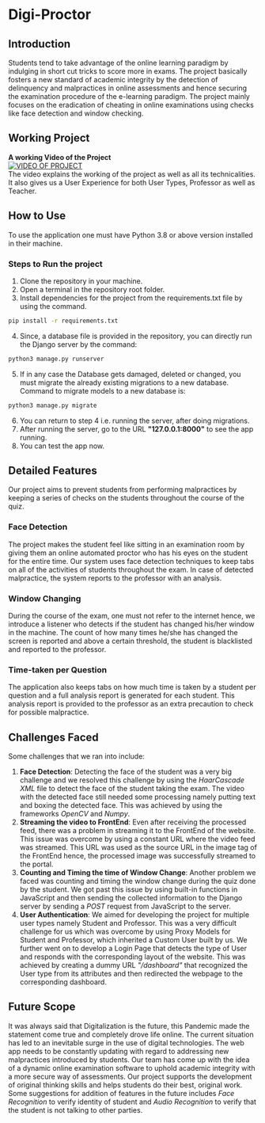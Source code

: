 # Digi-Proctor
## Introduction
Students tend to take advantage of the online learning paradigm by indulging in short cut tricks to score more in exams. The project basically fosters a new standard of academic integrity by the detection of delinquency and malpractices in online assessments and hence securing the examination procedure of the e-learning paradigm. The project mainly focuses on the eradication of cheating in online examinations using checks like face detection and window checking.

## Working Project
**A working Video of the Project**  
[![VIDEO OF PROJECT](http://img.youtube.com/vi/6TFENvtDOok/0.jpg)](http://www.youtube.com/watch?v=6TFENvtDOok "FrostHack Project 'Digi-Proctor' Team 'We_Code'")  
The video explains the working of the project as well as all its technicalities. It also gives us a User Experience for both User Types, Professor as well as Teacher.

## How to Use
To use the application one must have Python 3.8 or above version installed in their machine.

### Steps to Run the project
1. Clone the repository in your machine.
2. Open a terminal in the repository root folder.
3. Install dependencies for the project from the requirements.txt file by using the command. 
```bash
pip install -r requirements.txt
```
4. Since, a database file is provided in the repository, you can directly run the Django server by the command: 
```bash
python3 manage.py runserver
```
5. If in any case the Database gets damaged, deleted or changed, you must migrate the already existing migrations to a new database. Command to migrate models to a new database is: 
```bash
python3 manage.py migrate
```
6. You can return to step 4 i.e. running the server, after doing migrations.
7. After running the server, go to the URL **"127.0.0.1:8000"** to see the app running.
8. You can test the app now.

## Detailed Features
Our project aims to prevent students from performing malpractices by keeping a series of checks on the students throughout the course of the quiz. 
### **Face Detection**
The project makes the student feel like sitting in an examination room by giving them an online automated proctor who has his eyes on the student for the entire time. Our system uses face detection techniques to keep tabs on all of the activities of students throughout the exam. In case of detected malpractice, the system reports to the professor with an analysis. 
### **Window Changing**
During the course of the exam, one must not refer to the internet hence, we introduce a listener who detects if the student has changed his/her window in the machine. The count of how many times he/she has changed the screen is reported and above a certain threshold, the student is blacklisted and reported to the professor.
### **Time-taken per Question**
The application also keeps tabs on how much time is taken by a student per question and a full analysis report is generated for each student. This analysis report is provided to the professor as an extra precaution to check for possible malpractice.

## Challenges Faced
Some challenges that we ran into include:
1. **Face Detection**: Detecting the face of the student was a very big challenge and we resolved this challenge by using the *HaarCascade XML* file to detect the face of the student taking the exam. The video with the detected face still needed some processing namely putting text and boxing the detected face. This was achieved by using the frameworks *OpenCV* and *Numpy*.
2. **Streaming the video to FrontEnd**: Even after receiving the processed feed, there was a problem in streaming it to the FrontEnd of the website. This issue was overcome by using a constant URL where the video feed was streamed. This URL was used as the source URL in the image tag of the FrontEnd hence, the processed image was successfully streamed to the portal.
3. **Counting and Timing the time of Window Change**: Another problem we faced was counting and timing the window change during the quiz done by the student. We got past this issue by using built-in functions in JavaScript and then sending the collected information to the Django server by sending a *POST* request from JavaScript to the server.
4. **User Authentication**: We aimed for developing the project for multiple user types namely Student and Professor. This was a very difficult challenge for us which was overcome by using Proxy Models for Student and Professor, which inherited a Custom User built by us. We further went on to develop a Login Page that detects the type of User and responds with the corresponding layout of the website. This was achieved by creating a dummy URL *"/dashboard"* that recognized the User type from its attributes and then redirected the webpage to the corresponding dashboard.

## Future Scope
It was always said that Digitalization is the future, this Pandemic made the statement come true and completely drove life online. The current situation has led to an inevitable surge in the use of digital technologies. The web app needs to be constantly updating with regard to addressing new malpractices introduced by students. Our team has come up with the idea of a dynamic online examination software to uphold academic integrity with a more secure way of assessments. Our project supports the development of original thinking skills and helps students do their best, original work. Some suggestions for addition of features in the future includes *Face Recognition* to verify identity of student and *Audio Recognition* to verify that the student is not talking to other parties.
